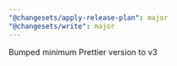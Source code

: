 ```yaml
---
"@changesets/apply-release-plan": major
"@changesets/write": major
---
```


Bumped minimum Prettier version to v3
